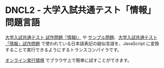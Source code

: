 # DNCL2 - 大学入試共通テスト「情報」問題言語

[大学入試共通テスト 試作問題『情報Ⅰ』](https://www.dnc.ac.jp/albums/abm.php?d=511&f=abm00003277.pdf&n=6-2-1_%E8%A9%A6%E4%BD%9C%E5%95%8F%E9%A1%8C%E3%80%8E%E6%83%85%E5%A0%B1%E2%85%A0%E3%80%8F%E2%80%BB%E4%BB%A4%E5%92%8C4%E5%B9%B412%E6%9C%8823%E6%97%A5%E4%B8%80%E9%83%A8%E4%BF%AE%E6%AD%A3.pdf) や [サンプル問題](https://www.mext.go.jp/content/20211014-mxt_daigakuc02-000018441_9.pdf)、[大学入試共通テスト「情報」試作問題](https://www.ipsj.or.jp/education/9faeag0000012a50-att/sanko2.pdf) で使われている日本語表記の疑似言語を、JavaScript に変換することで実行できるようにするトランスコンパイラです。

[オンライン実行環境](https://nodai2hitc.github.io/ictl/) でブラウザ上で簡単に試すことができます。
